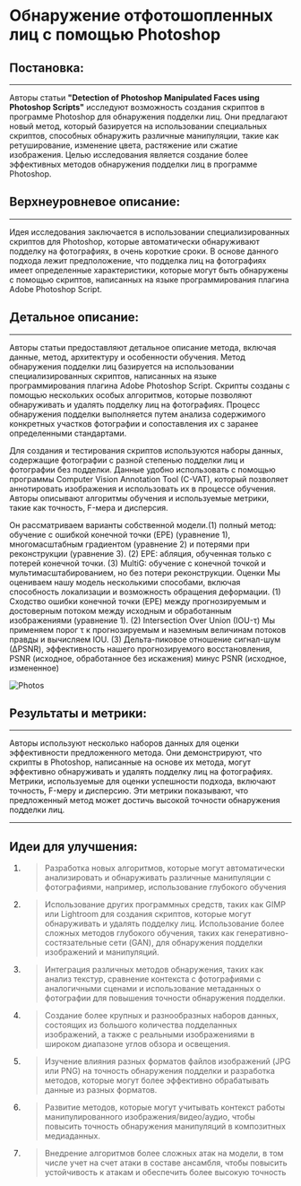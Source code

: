 # Обнаружение отфотошопленных лиц с помощью Photoshop

## Постановка:
---
Авторы статьи **"Detection of Photoshop Manipulated Faces using Photoshop Scripts"** исследуют возможность создания скриптов в программе Photoshop для обнаружения подделки лиц. Они предлагают новый метод, который базируется на использовании специальных скриптов, способных обнаружить различные манипуляции, такие как ретуширование, изменение цвета, растяжение или сжатие изображения. Целью исследования является создание более эффективных методов обнаружения подделки лиц в программе Photoshop.


## Верхнеуровневое описание:
---
Идея исследования заключается в использовании специализированных скриптов для Photoshop, которые автоматически обнаруживают подделку на фотографиях, в очень короткие сроки. В основе данного подхода лежит предположение, что подделка лиц на фотографиях имеет определенные характеристики, которые могут быть обнаружены с помощью скриптов, написанных на языке программирования плагина Adobe Photoshop Script.

## Детальное описание:
---
Авторы статьи предоставляют детальное описание метода, включая данные, метод, архитектуру и особенности обучения. Метод обнаружения подделки лиц базируется на использовании специализированных скриптов, написанных на языке программирования плагина Adobe Photoshop Script. Скрипты созданы с помощью нескольких особых алгоритмов, которые позволяют обнаруживать и удалять подделку лиц на фотографиях. Процесс обнаружения подделки выполняется путем анализа содержимого конкретных участков фотографии и сопоставления их с заранее определенными стандартами.

Для создания и тестирования скриптов используются наборы данных, содержащие фотографии с разной степенью подделки лиц и фотографии без подделки. Данные удобно использовать с помощью программы Computer Vision Annotation Tool (C-VAT), который позволяет аннотировать изображения и использовать их в процессе обучения. Авторы описывают алгоритмы обучения и используемые метрики, такие как точность, F-мера и дисперсия.

Он рассматриваем варианты собственной модели.(1)  полный метод: обучение с ошибкой конечной точки (EPE) (уравнение 1), многомасштабным градиентом (уравнение 2) и потерями при реконструкции (уравнение 3). (2) EPE: абляция, обученная только с потерей конечной точки. (3) MultiG: обучение с конечной точкой и мультимасштабированием, но без потери реконструкции. Оценки Мы оцениваем нашу модель несколькими способами, включая способность локализации и возможность обращения деформации. (1) Сходство ошибки конечной точки (EPE) между прогнозируемым и достоверным потоком между исходным и обработанным изображениями (уравнение 1). (2) Intersection Over Union (IOU-τ) Мы применяем порог τ к прогнозируемым и наземным величинам потоков правды и вычисляем IOU. (3) Дельта-пиковое отношение сигнал-шум (∆PSNR), эффективность нашего прогнозируемого восстановления, PSNR (исходное, обработанное без искажения) минус PSNR (исходное, измененное)

![Photos](/Downloads/photos.png)

## Результаты и метрики:
---
Авторы используют несколько наборов данных для оценки эффективности предложенного метода. Они демонстрируют, что скрипты в Photoshop, написанные на основе их метода, могут эффективно обнаруживать и удалять подделку лиц на фотографиях. Метрики, используемые для оценки успешности подхода, включают точность, F-меру и дисперсию. Эти метрики показывают, что предложенный метод может достичь высокой точности обнаружения подделки лиц.

***
## Идеи для улучшения:
1. >Разработка новых алгоритмов, которые могут автоматически анализировать и обнаруживать различные манипуляции с фотографиями, например, использование глубокого обучения
2. >Использование других программных средств, таких как GIMP или Lightroom для создания скриптов, которые могут обнаруживать и удалять подделку лиц.
 Использование более сложных методов глубокого обучения, таких как генеративно-состязательные сети (GAN), для обнаружения подделки изображений и манипуляций.
3. >Интеграция различных методов обнаружения, таких как анализ текстур, сравнение контекста с фотографиями с аналогичными сценами и использование метаданных о фотографии для повышения точности обнаружения подделки.
4. >Создание более крупных и разнообразных наборов данных, состоящих из большого количества подделанных изображений, а также с реальными изображениями в широком диапазоне углов обзора и освещения. 
5. >Изучение влияния разных форматов файлов изображений (JPG или PNG) на точность обнаружения подделки и разработка методов, которые могут более эффективно обрабатывать данные из разных форматов.
6. >Развитие методов, которые могут учитывать контекст работы манипулированного изображения/видео/аудио, чтобы повысить точность обнаружения манипуляций в композитных медиаданных. 
7. >Внедрение алгоритмов более сложных атак на модели, в том числе учет на счет атаки в составе ансамбля, чтобы повысить устойчивость к атакам и обеспечить более высокую точность